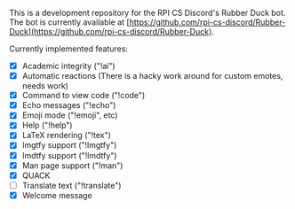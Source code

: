 This is a development repository for the RPI CS Discord's Rubber Duck bot.  The bot is currently available at [https://github.com/rpi-cs-discord/Rubber-Duck](https://github.com/rpi-cs-discord/Rubber-Duck).

Currently implemented features:
* [X] Academic integrity ("!ai")
* [X] Automatic reactions (There is a hacky work around for custom emotes, needs work)
* [X] Command to view code ("!code")
* [X] Echo messages ("!echo")
* [X] Emoji mode ("!emoji", etc)
* [X] Help ("!help")
* [X] LaTeX rendering ("!tex")
* [X] lmgtfy support ("!lmgtfy")
* [X] lmdtfy support ("!lmdtfy")
* [X] Man page support ("!man")
* [X] QUACK
* [ ] Translate text ("!translate")
* [X] Welcome message
